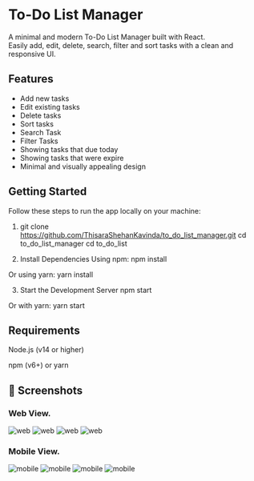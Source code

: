 # To-Do List Manager

A minimal and modern To-Do List Manager built with React.  
Easily add, edit, delete, search, filter and sort tasks with a clean and responsive UI.

## Features

- Add new tasks
- Edit existing tasks
- Delete tasks
- Sort tasks
- Search Task
- Filter Tasks
- Showing tasks that due today
- Showing tasks that were expire
- Minimal and visually appealing design

## Getting Started

Follow these steps to run the app locally on your machine:

1. git clone https://github.com/ThisaraShehanKavinda/to_do_list_manager.git
cd to_do_list_manager
cd to_do_list

2. Install Dependencies
Using npm:
npm install

Or using yarn:
yarn install

3. Start the Development Server
npm start

Or with yarn:
yarn start

## Requirements
Node.js (v14 or higher)

npm (v6+) or yarn

## 📸 Screenshots

### Web View.
![web](Screenshots/ss-web-1.png)
![web](Screenshots/ss-web-2.png)
![web](Screenshots/ss-web-3.png)
![web](Screenshots/ss-web-4.png)

### Mobile View.
![mobile](Screenshots/ss-mobile-1.png)
![mobile](Screenshots/ss-mobile-2.png)
![mobile](Screenshots/ss-mobile-3.png)
![mobile](Screenshots/ss-mobile-4.png)

